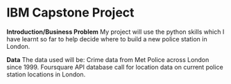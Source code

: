 # IBM Capstone Project #

**Introduction/Business Problem**
My project will use the python skills which I have learnt so far to help decide where to build a new police station in London. 


**Data**
The data used will be:
  Crime data from Met Police across London since 1999.
  Foursquare API database call for location data on current police station locations in London.
  
  
